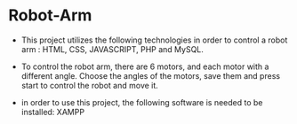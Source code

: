 # Robot-Arm
- This project utilizes the following technologies in order to control a robot arm : HTML, CSS, JAVASCRIPT, PHP and MySQL.

- To control the robot arm, there are 6 motors, and each motor with a different angle. Choose the angles of the motors, save them and press start to control the robot and move it.

- in order to use this project, the following software is needed to be installed: 
XAMPP



